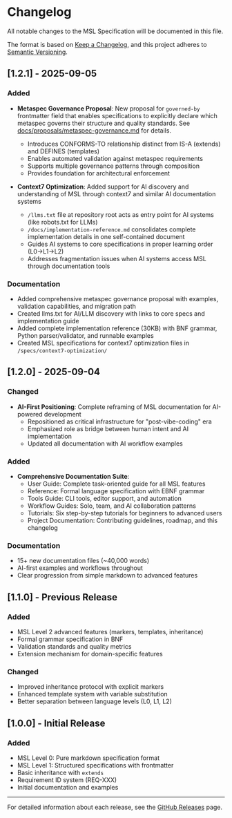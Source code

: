 # Changelog

All notable changes to the MSL Specification will be documented in this file.

The format is based on [Keep a Changelog](https://keepachangelog.com/en/1.0.0/),
and this project adheres to [Semantic Versioning](https://semver.org/spec/v2.0.0.html).

## [1.2.1] - 2025-09-05

### Added
- **Metaspec Governance Proposal**: New proposal for `governed-by` frontmatter field that enables specifications to explicitly declare which metaspec governs their structure and quality standards. See [docs/proposals/metaspec-governance.md](docs/proposals/metaspec-governance.md) for details.
  - Introduces CONFORMS-TO relationship distinct from IS-A (extends) and DEFINES (templates)
  - Enables automated validation against metaspec requirements
  - Supports multiple governance patterns through composition
  - Provides foundation for architectural enforcement

- **Context7 Optimization**: Added support for AI discovery and understanding of MSL through context7 and similar AI documentation systems
  - `/llms.txt` file at repository root acts as entry point for AI systems (like robots.txt for LLMs)
  - `/docs/implementation-reference.md` consolidates complete implementation details in one self-contained document
  - Guides AI systems to core specifications in proper learning order (L0→L1→L2)
  - Addresses fragmentation issues when AI systems access MSL through documentation tools

### Documentation
- Added comprehensive metaspec governance proposal with examples, validation capabilities, and migration path
- Created llms.txt for AI/LLM discovery with links to core specs and implementation guide
- Added complete implementation reference (30KB) with BNF grammar, Python parser/validator, and runnable examples
- Created MSL specifications for context7 optimization files in `/specs/context7-optimization/`

## [1.2.0] - 2025-09-04

### Changed
- **AI-First Positioning**: Complete reframing of MSL documentation for AI-powered development
  - Repositioned as critical infrastructure for "post-vibe-coding" era
  - Emphasized role as bridge between human intent and AI implementation
  - Updated all documentation with AI workflow examples

### Added
- **Comprehensive Documentation Suite**:
  - User Guide: Complete task-oriented guide for all MSL features
  - Reference: Formal language specification with EBNF grammar
  - Tools Guide: CLI tools, editor support, and automation
  - Workflow Guides: Solo, team, and AI collaboration patterns
  - Tutorials: Six step-by-step tutorials for beginners to advanced users
  - Project Documentation: Contributing guidelines, roadmap, and this changelog

### Documentation
- 15+ new documentation files (~40,000 words)
- AI-first examples and workflows throughout
- Clear progression from simple markdown to advanced features

## [1.1.0] - Previous Release

### Added
- MSL Level 2 advanced features (markers, templates, inheritance)
- Formal grammar specification in BNF
- Validation standards and quality metrics
- Extension mechanism for domain-specific features

### Changed
- Improved inheritance protocol with explicit markers
- Enhanced template system with variable substitution
- Better separation between language levels (L0, L1, L2)

## [1.0.0] - Initial Release

### Added
- MSL Level 0: Pure markdown specification format
- MSL Level 1: Structured specifications with frontmatter
- Basic inheritance with `extends`
- Requirement ID system (REQ-XXX)
- Initial documentation and examples

---

For detailed information about each release, see the [GitHub Releases](https://github.com/chrs-myrs/msl-specification/releases) page.
